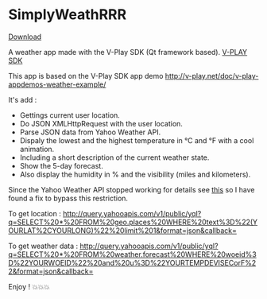 # SimplyWeathRRR
[Download](https://github.com/0nza1101/SimplyWeathRRR/releases)

A weather app made with the V-Play SDK (Qt framework based).
[V-PLAY SDK](http://v-play.net/)

This app is based on the V-Play SDK app demo http://v-play.net/doc/v-play-appdemos-weather-example/

It's add :
* Gettings current user location.
* Do JSON XMLHttpRequest with the user location.
* Parse JSON data from Yahoo Weather API.
* Dispaly the lowest and the highest temperature in °C and °F with a cool animation.
* Including a short description of the current weather state.
* Show the 5-day forecast.
* Also display the humidity in % and the visibility (miles and kilometers).

Since the Yahoo Weather API stopped working for details see [this](https://www.igorkromin.net/index.php/2016/03/27/yahoo-effectively-shut-down-its-weather-api-by-forcing-oauth-10-and-crippling-it/)
so I have found a fix to bypass this restriction.

To get location :
http://query.yahooapis.com/v1/public/yql?q=SELECT%20*%20FROM%20geo.places%20WHERE%20text%3D%22(YOURLAT%2CYOURLONG)%22%20limit%201&format=json&callback=

To get weather data :
http://query.yahooapis.com/v1/public/yql?q=SELECT%20*%20FROM%20weather.forecast%20WHERE%20woeid%3D%22YOURWOEID%22%20and%20u%3D%22YOURTEMPDEVISECorF%22&format=json&callback=

Enjoy ! :boom::boom::boom:
